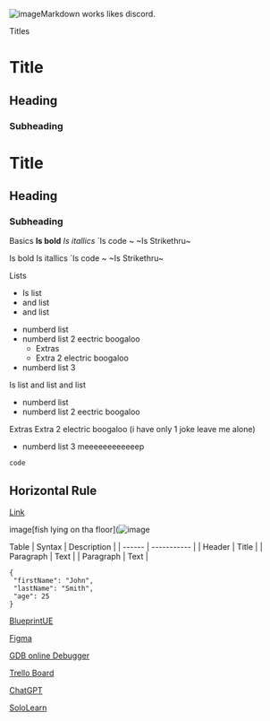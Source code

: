 ![image](https://github.com/user-attachments/assets/7dfd62bb-9054-471a-9e37-f7bae351e001)Markdown works likes discord.

 Titles
# Title
## Heading
### Subheading

# Title
## Heading
### Subheading

 Basics
**Is bold**
*Is itallics*
`Is code
~  ~Is Strikethru~


Is bold
Is itallics
`Is code
~  ~Is Strikethru~

 Lists
- Is list
- and list
- and list

+ numberd list
+ numberd list 2 eectric boogaloo
  * Extras
  * Extra 2 electric boogaloo
+ numberd list 3

Is list
and list
and list

+ numberd list
+ numberd list 2 eectric boogaloo
  
Extras
Extra 2 electric boogaloo (i have only 1 joke leave me alone)
+ numberd list 3 meeeeeeeeeeeep

`code`

Horizontal Rule
---

[Link](https://www.markdownguide.org/cheat-sheet/)

image[fish lying on tha floor](![image](https://github.com/user-attachments/assets/41b54872-191f-43e3-b682-acf670c23413)

 Table
| Syntax | Description |
| ------ | ----------- |
| Header | Title |
| Paragraph | Text |
| Paragraph | Text |

```
{
 "firstName": "John",
 "lastName": "Smith",
 "age": 25
}
```
[BlueprintUE](https://blueprintue.com/)

[Figma](https://www.figma.com/login)

[GDB online Debugger](https://www.onlinegdb.com)

[Trello Board](https://trello.com/b/r5WuwVuA/metroid-prime)

[ChatGPT](https://chatgpt.com/)

[SoloLearn](https://www.sololearn.com/en/)